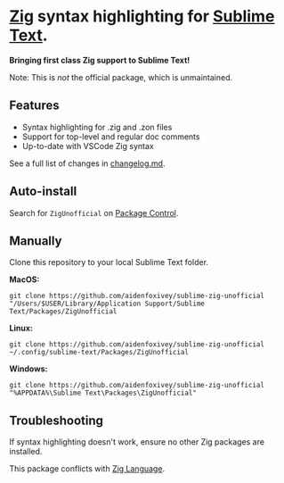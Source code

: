 [Zig](https://ziglang.org/) syntax highlighting for [Sublime Text](https://sublimetext.com/).
==

**Bringing first class Zig support to Sublime Text!**

Note: This is *not* the official package, which is unmaintained.

Features
--------
- Syntax highlighting for .zig and .zon files
- Support for top-level and regular doc comments
- Up-to-date with VSCode Zig syntax

See a full list of changes in [changelog.md](./changelog.md).

Auto-install
------------

Search for `ZigUnofficial` on [Package Control](https://packagecontrol.io).

Manually
--------

Clone this repository to your local Sublime Text folder.

**MacOS:**
```
git clone https://github.com/aidenfoxivey/sublime-zig-unofficial "/Users/$USER/Library/Application Support/Sublime Text/Packages/ZigUnofficial
```

**Linux:**
```
git clone https://github.com/aidenfoxivey/sublime-zig-unofficial ~/.config/sublime-text/Packages/ZigUnofficial
```

**Windows:**
```
git clone https://github.com/aidenfoxivey/sublime-zig-unofficial "%APPDATA%\Sublime Text\Packages\ZigUnofficial"
```

Troubleshooting
---------------
If syntax highlighting doesn't work, ensure no other Zig packages are installed.

This package conflicts with [Zig Language](https://github.com/ziglang/sublime-zig-language).
